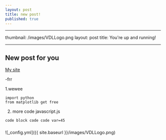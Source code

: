 ```yaml
---
layout: post
title: new post!
published: true
---
```


---
thumbnail: /images/VDLLogo.png
layout: post
title: You're up and running!

---

## New post for you
[My site](https://eshnil2000.chainapp.live)

-frr

1.wewee 

	import python
    from matplotlib get free

2. more code
	javascript.js
    
`code block
code code
var=45
`
###
![_config.yml]({{ site.baseurl }}/images/VDLLogo.png)
